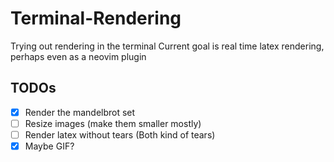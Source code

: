 # Terminal-Rendering
Trying out rendering in the terminal
Current goal is real time latex rendering, perhaps even as a neovim plugin

## TODOs
- [X] Render the mandelbrot set
- [ ] Resize images (make them smaller mostly)
- [ ] Render latex without tears (Both kind of tears)
- [X] Maybe GIF?

